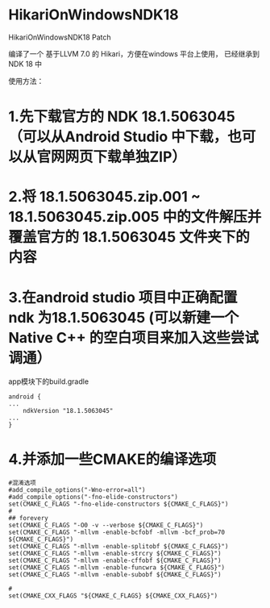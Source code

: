 # HikariOnWindowsNDK18
HikariOnWindowsNDK18 Patch


编译了一个 基于LLVM 7.0 的 Hikari，方便在windows 平台上使用， 已经继承到 NDK 18 中



使用方法：

# 1.先下载官方的 NDK 18.1.5063045 （可以从Android Studio 中下载，也可以从官网网页下载单独ZIP）
# 2.将  18.1.5063045.zip.001 ~ 18.1.5063045.zip.005 中的文件解压并覆盖官方的  18.1.5063045 文件夹下的内容
# 3.在android studio 项目中正确配置 ndk 为18.1.5063045   (可以新建一个 Native C++ 的空白项目来加入这些尝试调通）

app模块下的build.gradle

```
android {
...
    ndkVersion "18.1.5063045"
...
}
```


# 4.并添加一些CMAKE的编译选项

```
#混淆选项
#add_compile_options("-Wno-error=all")
#add_compile_options("-fno-elide-constructors")
set(CMAKE_C_FLAGS "-fno-elide-constructors ${CMAKE_C_FLAGS}")
#
## forevery
set(CMAKE_C_FLAGS "-O0 -v --verbose ${CMAKE_C_FLAGS}")
set(CMAKE_C_FLAGS "-mllvm -enable-bcfobf -mllvm -bcf_prob=70 ${CMAKE_C_FLAGS}")
set(CMAKE_C_FLAGS "-mllvm -enable-splitobf ${CMAKE_C_FLAGS}")
set(CMAKE_C_FLAGS "-mllvm -enable-strcry ${CMAKE_C_FLAGS}")
set(CMAKE_C_FLAGS "-mllvm -enable-cffobf ${CMAKE_C_FLAGS}")
set(CMAKE_C_FLAGS "-mllvm -enable-funcwra ${CMAKE_C_FLAGS}")
set(CMAKE_C_FLAGS "-mllvm -enable-subobf ${CMAKE_C_FLAGS}")

#
set(CMAKE_CXX_FLAGS "${CMAKE_C_FLAGS} ${CMAKE_CXX_FLAGS}")
```



